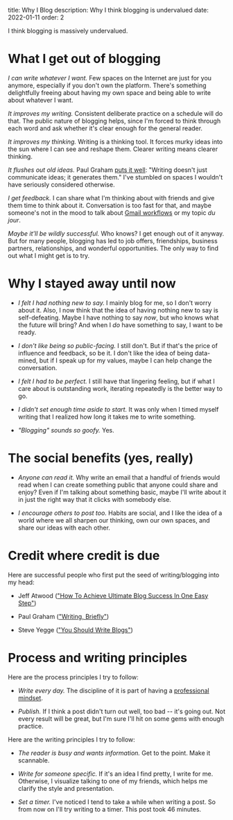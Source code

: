 title: Why I Blog
description: Why I think blogging is undervalued
date: 2022-01-11
order: 2

I think blogging is massively undervalued.


# What I get out of blogging

*I can write whatever I want.* Few spaces on the Internet are just for you
anymore, especially if you don't own the platform. There's something
delightfully freeing about having my own space and being able to write about
whatever I want.

*It improves my writing.* Consistent deliberate practice on a schedule will
do that. The public nature of blogging helps, since I'm forced to think through
each word and ask whether it's clear enough for the general reader.

*It improves my thinking.* Writing is a thinking tool. It forces murky ideas
into the sun where I can see and reshape them. Clearer writing means clearer
thinking.

*It flushes out old ideas.* Paul Graham [puts it well][pg]: "Writing doesn't
just communicate ideas; it generates them." I've stumbled on spaces I wouldn't
have seriously considered otherwise.

*I get feedback.* I can share what I'm thinking about with friends and give
them time to think about it. Conversation is too fast for that, and maybe
someone's not in the mood to talk about [Gmail workflows][gmail] or my topic
*du jour*.

*Maybe it'll be wildly successful.* Who knows? I get enough out of it
anyway. But for many people, blogging has led to job offers, friendships,
business partners, relationships, and wonderful opportunities. The only way to
find out what I might get is to try.

[pg]: http://www.paulgraham.com/writing44.html
[gmail]: /log/a-fast-and-simple-gmail-workflow/


# Why I stayed away until now

- *I felt I had nothing new to say.* I mainly blog for me, so I don't worry
  about it. Also, I now think that the idea of having nothing new to say is
  self-defeating. Maybe I have nothing to say *now*, but who knows what the
  future will bring? And when I *do* have something to say, I want to be ready.

- *I don't like being so public-facing.* I still don't. But if that's the
  price of influence and feedback, so be it. I don't like the idea of being
  data-mined, but if I speak up for my values, maybe I can help change the
  conversation.

- *I felt I had to be perfect.* I still have that lingering feeling, but if
  what I care about is outstanding work, iterating repeatedly is the better way
  to go.

- *I didn't set enough time aside to start.* It was only when I timed myself
  writing that I realized how long it takes me to write something.

- *"Blogging" sounds so goofy.* Yes.


# The social benefits (yes, really)

- *Anyone can read it.* Why write an email that a handful of friends would
  read when I can create something public that anyone could share and enjoy?
  Even if I'm talking about something basic, maybe I'll write about it in just
  the right way that it clicks with somebody else.

- *I encourage others to post too.* Habits are social, and I like the idea
  of a world where we all sharpen our thinking, own our own spaces, and share
  our ideas with each other.


# Credit where credit is due

Here are successful people who first put the seed of writing/blogging into my
head:

- Jeff Atwood (["How To Achieve Ultimate Blog Success In One Easy Step"][ch])

- Paul Graham (["Writing, Briefly"][pg])

- Steve Yegge (["You Should Write Blogs"][yegge])

[ch]: https://blog.codinghorror.com/how-to-achieve-ultimate-blog-success-in-one-easy-step/
[yegge]: https://sites.google.com/site/steveyegge2/you-should-write-blogs


# Process and writing principles

Here are the process principles I try to follow:

- *Write every day.* The discipline of it is part of having a [professional
  mindset][a-and-p].

- *Publish.* If I think a post didn't turn out well, too bad -- it's going
  out. Not every result will be great, but I'm sure I'll hit on some gems with
  enough practice.

[a-and-p]: /log/amateurs-and-professionals/

Here are the writing principles I try to follow:

- *The reader is busy and wants information.* Get to the point. Make it
  scannable.

- *Write for someone specific.* If it's an idea I find pretty, I write for me.
  Otherwise, I visualize talking to one of my friends, which helps me clarify
  the style and presentation.

- *Set a timer.* I've noticed I tend to take a while when writing a post. So
  from now on I'll try writing to a timer. This post took 46 minutes.
